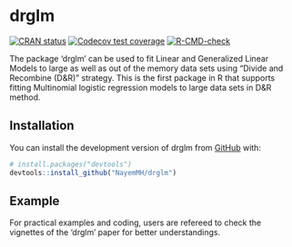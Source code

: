 
<!-- README.md is generated from README.Rmd. Please edit that file -->

# drglm

<!-- badges: start -->

[![CRAN
status](https://www.r-pkg.org/badges/version/drglm)](https://CRAN.R-project.org/package=drglm)
[![Codecov test
coverage](https://codecov.io/gh/NayemMH/drglm/branch/main/graph/badge.svg)](https://app.codecov.io/gh/NayemMH/drglm?branch=main)
[![R-CMD-check](https://github.com/NayemMH/drglm/actions/workflows/R-CMD-check.yaml/badge.svg)](https://github.com/NayemMH/drglm/actions/workflows/R-CMD-check.yaml)
<!-- badges: end -->

The package ‘drglm’ can be used to fit Linear and Generalized Linear
Models to large as well as out of the memory data sets using “Divide and
Recombine (D&R)” strategy. This is the first package in R that supports
fitting Multinomial logistic regression models to large data sets in D&R
method.

## Installation

You can install the development version of drglm from
[GitHub](https://github.com/NayemMH/drglm) with:

``` r
# install.packages("devtools")
devtools::install_github("NayemMH/drglm")
```

## Example

For practical examples and coding, users are refereed to check the
vignettes of the ‘drglm’ paper for better understandings.
